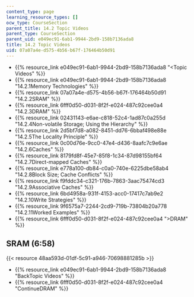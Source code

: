 ```yaml
---
content_type: page
learning_resource_types: []
ocw_type: CourseSection
parent_title: 14.2 Topic Videos
parent_type: CourseSection
parent_uid: e049ec91-6ab1-9944-2bd9-158b7136ada8
title: 14.2 Topic Videos
uid: 07a07a4e-d575-4b56-b67f-176464b50d91
---
```


*   {{% resource_link e049ec91-6ab1-9944-2bd9-158b7136ada8 "\<Topic Videos" %}}
*   {{% resource_link e049ec91-6ab1-9944-2bd9-158b7136ada8 "14.2.1Memory Technologies" %}}
*   {{% resource_link 07a07a4e-d575-4b56-b67f-176464b50d91 "14.2.2SRAM" %}}
*   {{% resource_link 6fff0d50-d031-8f2f-e024-487c92cee0a4 "14.2.3DRAM" %}}
*   {{% resource_link 02431143-e6ae-c818-52c4-1ad87c0a255d "14.2.4Non-volatile Storage; Using the Hierarchy" %}}
*   {{% resource_link 2d5bf7d8-a082-8451-dd76-6bbaf498e88e "14.2.5The Locality Principle" %}}
*   {{% resource_link 0c00d76e-9cc0-47e4-d436-8aafc7c9e6ae "14.2.6Caches" %}}
*   {{% resource_link 8179fd8f-45e7-85f8-1c34-87d98155bf64 "14.2.7Direct-mapped Caches" %}}
*   {{% resource_link e778a100-db84-c0a0-740e-6225dbe58ab4 "14.2.8Block Size; Cache Conflicts" %}}
*   {{% resource_link f9fddc34-c321-176b-7863-3aac75474cd3 "14.2.9Associative Caches" %}}
*   {{% resource_link 6bd4958a-931f-4153-acc0-17417c7ab9e2 "14.2.10Write Strategies" %}}
*   {{% resource_link 9f6575a7-2244-2cd9-719b-73804b20a778 "14.2.11Worked Examples" %}}
*   {{% resource_link 6fff0d50-d031-8f2f-e024-487c92cee0a4 "\>DRAM" %}}

SRAM (6:58)
-----------

{{< resource 48aa593d-01df-5c91-a946-70698881285b >}}

*   {{% resource_link e049ec91-6ab1-9944-2bd9-158b7136ada8 "BackTopic Videos" %}}
*   {{% resource_link 6fff0d50-d031-8f2f-e024-487c92cee0a4 "ContinueDRAM" %}}